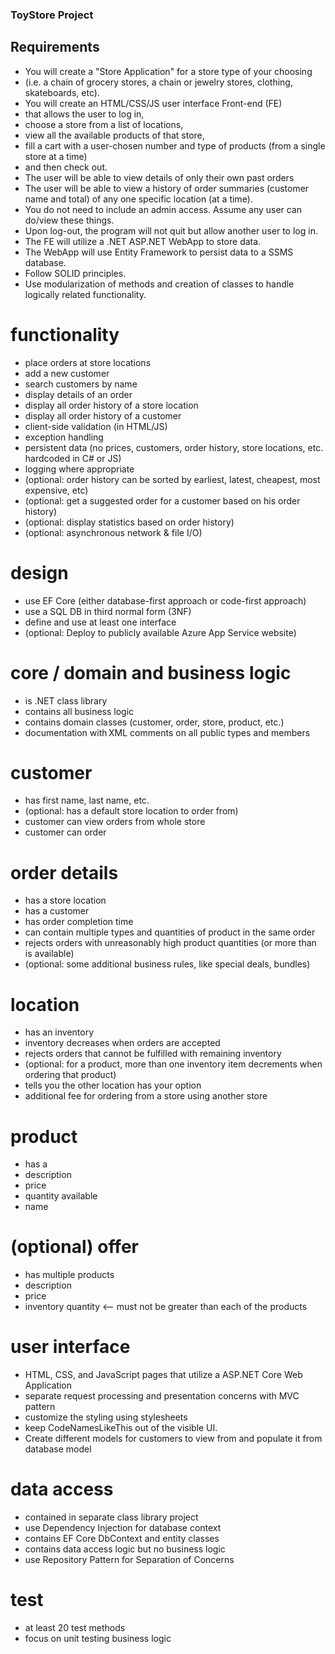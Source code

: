 ### ToyStore Project

## Requirements

- You will create a "Store Application" for a store type of your choosing
- (i.e. a chain of grocery stores, a chain or jewelry stores, clothing, skateboards, etc).
- You will create an HTML/CSS/JS user interface Front-end (FE)
- that allows the user to log in,
- choose a store from a list of locations,
- view all the available products of that store,
- fill a cart with a user-chosen number and type of products (from a single store at a time)
- and then check out.
- The user will be able to view details of only their own past orders
- The user will be able to view a history of order summaries (customer name and total) of any one specific location (at a time).
- You do not need to include an admin access. Assume any user can do/view these things.
- Upon log-out, the program will not quit but allow another user to log in.
- The FE will utilize a .NET ASP.NET WebApp to store data.
- The WebApp will use Entity Framework to persist data to a SSMS database.
- Follow SOLID principles.
- Use modularization of methods and creation of classes to handle logically related functionality.

# functionality

- place orders at store locations
- add a new customer
- search customers by name
- display details of an order
- display all order history of a store location
- display all order history of a customer
- client-side validation (in HTML/JS)
- exception handling
- persistent data (no prices, customers, order history, store locations, etc. hardcoded in C# or JS)
- logging where appropriate
- (optional: order history can be sorted by earliest, latest, cheapest, most expensive, etc)
- (optional: get a suggested order for a customer based on his order history)
- (optional: display statistics based on order history)
- (optional: asynchronous network & file I/O)

# design

- use EF Core (either database-first approach or code-first approach)
- use a SQL DB in third normal form (3NF)
- define and use at least one interface
- (optional: Deploy to publicly available Azure App Service website)

# core / domain and business logic

- is .NET class library
- contains all business logic
- contains domain classes (customer, order, store, product, etc.)
- documentation with XML comments on all public types and members

# customer

- has first name, last name, etc.
- (optional: has a default store location to order from)
- customer can view orders from whole store
- customer can order

# order details

- has a store location
- has a customer
- has order completion time
- can contain multiple types and quantities of product in the same order
- rejects orders with unreasonably high product quantities (or more than is available)
- (optional: some additional business rules, like special deals, bundles)

# location

- has an inventory
- inventory decreases when orders are accepted
- rejects orders that cannot be fulfilled with remaining inventory
- (optional: for a product, more than one inventory item decrements when ordering that product)
- tells you the other location has your option
- additional fee for ordering from a store using another store

# product

- has a
- description
- price
- quantity available
- name

# (optional) offer

- has multiple products
- description
- price
- inventory quantity <-- must not be greater than each of the products

# user interface

- HTML, CSS, and JavaScript pages that utilize a ASP.NET Core Web Application
- separate request processing and presentation concerns with MVC pattern
- customize the styling using stylesheets
- keep CodeNamesLikeThis out of the visible UI.
- Create different models for customers to view from and populate it from database model

# data access

- contained in separate class library project
- use Dependency Injection for database context
- contains EF Core DbContext and entity classes
- contains data access logic but no business logic
- use Repository Pattern for Separation of Concerns

# test

- at least 20 test methods
- focus on unit testing business logic

